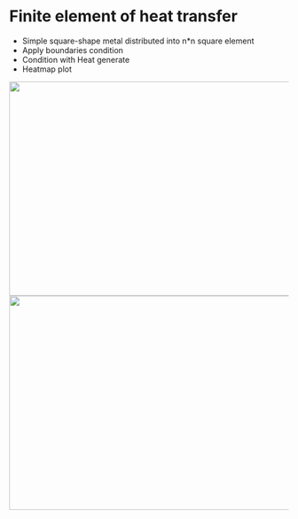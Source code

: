 # Finite element of heat transfer
- Simple square-shape metal distributed into n*n square element 
- Apply boundaries condition
- Condition with Heat generate
- Heatmap plot

<img height="387" width="533" src="https://lh3.googleusercontent.com/FlxMlX1VXSpBY1RKMFbfIlLapz0x5bNL-x7TKPMRT0AH85aJz0A6zeJIRmyc_B91iM17DeJf20fjqepZYGamc5ErulL9x9CJfbMPYXANKGCJrYNKp0cPFnxI4a4DbdqWy04GadgKTZCMHq3h1ZqfPRm6jW_ZYvZPk89hOk9hKwzixs9mYz17NRjZdChz57eQKMOcoD7K7StUuosSp03geM0BDSGDAr0PeB421jc7DlsunKCAPbljCDJjXE4LjTQOGKOrj6yUnoDpt7MxGkhPckC0ocIzH3oeXP3HgmOtpQ9o5Jss30iwg7QmNXHAi7obs-FRdmTYPkwjZ7I3VX616H-oEv7WCqDdJlu_HDUsF3Erb1j_9pBIF5OoSWAuYOc6AcLEaBD_VBPJYsfT0gk3JF0_nXU2-zUqaYT5hiqgiRNfVdhAsP8sKlyvf6cAx44OYiblnM9h2UoYXfHZWLLYor1yS49r7rX2AFhpMnjgZZQK7v8PX5Vq3tjHp6c_LPlZEnHNqpBBPgG9teGjUgyHi9CTxHY6KWTEQH0vhKMt689YO5DwWST8LoFtnZcTo1UxweY_AQ8siAQOAeesF8k0-ox1DLXhSl85EJWVO0PWg4Wwe-c6FKvGIuIn3ko5WIEe7-Elwhhtorj7NzD7Z89lTcVH5TCKiM2G3JAn-ae6urL0I-2bRgbmpfAKP1uEaTpLlN9AJdO3ptp7F-5uY_9j19XP=w698-h493-no?authuser=0" />
<img height="387" width="533" src="https://lh3.googleusercontent.com/TX095z0u0LDltxWweyBD3gwELYjhwOIDWdT8unj5ytOeqNCWM-uDJNG7y9KTqvE16oR-lBCBTCqgJzxkO3nGpjQGrAjuTNwN9p5yr9e5cfmavkPWd9zok_D2Wl5roiBr4hPVy5lGs_81gTasUZiChrAqvev98u37kqHoau6qPkdIDlej-OiSOCZzav7nSfbnKT1reZSL69cZHwDdqAilcNU6Ox38UmEKvm1sBN701aup_8xGChXwIpoONq8s03IQW3KxhPMf1_rqfJWYifjWNGY06b1po6fuKCsJ9COB1XiN6WkNNS9vXkcfBQWDxa-WihA4TNqmYjOWuiEuj8DkazziQxIcpQ6oDLFFy_agTJksv5_Ck-MHnHoRqe3u5Rr0ZMceOS-Rqgn7MixY98PSw9FrmQPnCwUYCCXvcYIsGG-slfwnHoBGBuK0Hj7pQBaaBv2BW0qvlOYX-vNC22LJ2JLrX9dhVNmP-JhvPLc0R9vwH62TntDDSwz4bwqbuJRb25Qwr0dJiHUiHjhNq5e78MXq9IriFOW3kMi_q0DaEmURJEW9RVLosHs_ak2oD2GwZiAAXqIwXm9SbDsWFX9FCOLTE7B3dWqDGGU7BzaB8WjcQ20e_zsQ-IC_uoE6Pp0rf5tXR3URK7of0RgezI0ammvUUJuRiosHM6QYYeHfCfaiT-gBgbUAmZNMkOhsMa-dyr4Xc1mjrccU7o7b-dFTnEZj=w1066-h773-no?authuser=0" >
